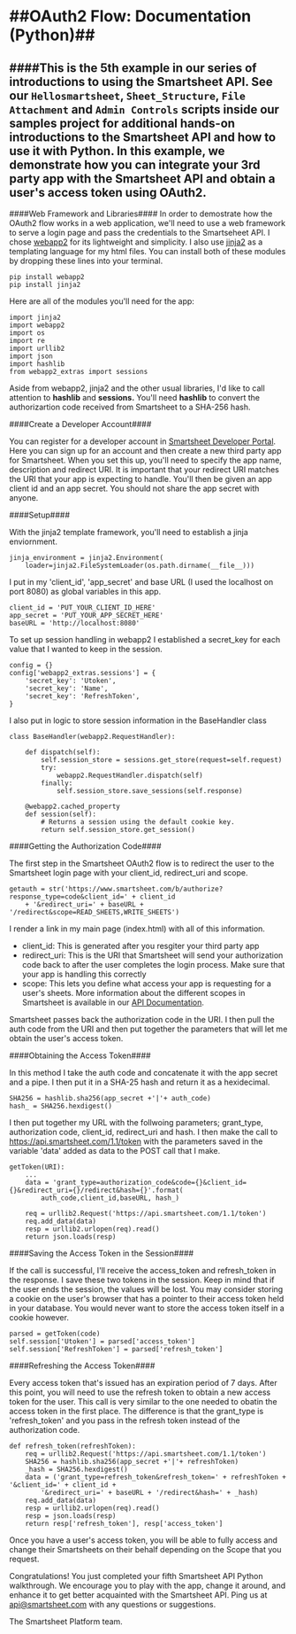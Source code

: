 ##OAuth2 Flow: Documentation (Python)##
==========
####This is the 5th example in our series of introductions to using the Smartsheet API. See our `Hellosmartsheet`, `Sheet_Structure`, `File Attachment` and `Admin Controls` scripts inside our samples project for additional hands-on introductions to the Smartsheet API and how to use it with Python. In this example, we demonstrate how you can integrate your 3rd party app with the Smartsheet API and obtain a user's access token using OAuth2. 
-------
####Web Framework and Libraries####
In order to demostrate how the OAuth2 flow works in a web application, we'll need to use a web framework to serve a login page and pass the credentials to the Smartseheet API. I chose <a href="http://webapp-improved.appspot.com/"> webapp2</a> for its lightweight and simplicity. I also use <a href="http://jinja.pocoo.org/docs/">jinja2</a> as a templating language for my html files. You can install both of these modules by dropping these lines into your terminal. 

	pip install webapp2
	pip install jinja2
	
Here are all of the modules you'll need for the app:

	import jinja2
	import webapp2
	import os
	import re
	import urllib2
	import json
	import hashlib
	from webapp2_extras import sessions

Aside from webapp2, jinja2 and the other usual libraries, I'd like to call attention to <b>hashlib</b> and <b>sessions.</b> You'll need <b>hashlib</b> to convert the authorizartion code received from Smartsheet to a SHA-256 hash. 



####Create a Developer Account####

You can register for a developer account in <a href="http://smartsheet.com/developers"> Smartsheet Developer Portal</a>. Here you can sign up for an account and then create a new third party app for Smartsheet. When you set this up, you'll need to specify the app name, description and redirect URI. It is important that your redirect URI matches the URI that your app is expecting to handle. You'll then be given an app client id and an app secret. You should not share the app secret with anyone. 

####Setup####

With the jinja2 template framework, you'll need to establish a jinja enviornment. 

	jinja_environment = jinja2.Environment(
    	loader=jinja2.FileSystemLoader(os.path.dirname(__file__)))

I put in my 'client_id', 'app_secret' and base URL (I used the localhost on port 8080) as global variables in this app. 

	client_id = 'PUT_YOUR_CLIENT_ID_HERE'
	app_secret = 'PUT_YOUR_APP_SECRET_HERE'
	baseURL = 'http://localhost:8080'
	
To set up session handling in webapp2 I established a secret_key for each value that I wanted to keep in the session. 


	config = {}
	config['webapp2_extras.sessions'] = {
    	'secret_key': 'Utoken',
    	'secret_key': 'Name',
    	'secret_key': 'RefreshToken',
	}

I also put in logic to store session information in the BaseHandler class

	class BaseHandler(webapp2.RequestHandler):   

    	def dispatch(self):                                 
        	self.session_store = sessions.get_store(request=self.request)
        	try:
            	webapp2.RequestHandler.dispatch(self)      
        	finally:
            	self.session_store.save_sessions(self.response)

    	@webapp2.cached_property
    	def session(self):
        	# Returns a session using the default cookie key.
        	return self.session_store.get_session()
        	
####Getting the Authorization Code####

The first step in the Smartsheet OAuth2 flow is to redirect the user to the Smartsheet login page with your client_id, redirect_uri and scope. 

	getauth = str('https://www.smartsheet.com/b/authorize?response_type=code&client_id=' + client_id 
		+ '&redirect_uri=' + baseURL + '/redirect&scope=READ_SHEETS,WRITE_SHEETS')

I render a link in my main page (index.html) with all of this information.

- client_id: This is generated after you resgiter your third party app
- redirect_uri: This is the URI that Smartsheet will send your authorization code back to after the user completes the login process. Make sure that your app is handling this correctly
- scope: This lets you define what access your app is requesting for a user's sheets. More information about the different scopes in Smartsheet is available in our <a href= http://www.smartsheet.com/developers/api-documentation#h.89hb3ivv7eum> API Documentation</a>.

Smartsheet passes back the authorization code in the URI. I then pull the auth code from the URI and then put together the parameters that will let me obtain the user's access token.

####Obtaining the Access Token####

In this method I take the auth code and concatenate it with the app secret and a pipe. I then put it in a SHA-25 hash and return it as a hexidecimal. 

	SHA256 = hashlib.sha256(app_secret +'|'+ auth_code)
	hash_ = SHA256.hexdigest()

I then put together my URL with the follwoing parameters; grant_type, authorization code, client_id, redirect_uri and hash. I then make the call to https://api.smartsheet.com/1.1/token with the parameters saved in the variable 'data' added as data to the POST call that I make. 

	getToken(URI):
		...
		data = 'grant_type=authorization_code&code={}&client_id={}&redirect_uri={}/redirect&hash={}'.format(
			auth_code,client_id,baseURL, hash_)

		req = urllib2.Request('https://api.smartsheet.com/1.1/token')
		req.add_data(data)
		resp = urllib2.urlopen(req).read()
		return json.loads(resp)

####Saving the Access Token in the Session####

If the call is successful, I'll receive the access_token and refresh_token in the response. I save these two tokens in the session. Keep in mind that if the user ends the session, the values will be lost. You may consider storing a cookie on the user's browser that has a pointer to their access token held in your database. You would never want to store the access token itself in a cookie however. 


	parsed = getToken(code)
	self.session['Utoken'] = parsed['access_token'] 
	self.session['RefreshToken'] = parsed['refresh_token']


####Refreshing the Access Token####

Every access token that's issued has an expiration period of 7 days. After this point, you will need to use the refresh token to obtain a new access token for the user. This call is very similar to the one needed to obatin the access token in the first place. The difference is that the grant_type is 'refresh_token' and you pass in the refresh token instead of the authorization code. 

	def refresh_token(refreshToken):
    	req = urllib2.Request('https://api.smartsheet.com/1.1/token')
    	SHA256 = hashlib.sha256(app_secret +'|'+ refreshToken)
    	_hash = SHA256.hexdigest()
    	data = ('grant_type=refresh_token&refresh_token=' + refreshToken + '&client_id=' + client_id + 
    		'&redirect_uri=' + baseURL + '/redirect&hash=' + _hash)
    	req.add_data(data)
    	resp = urllib2.urlopen(req).read()
    	resp = json.loads(resp)
    	return resp['refresh_token'], resp['access_token']

Once you have a user's access token, you will be able to fully access and change their Smartsheets on their behalf depending on the Scope that you request.


Congratulations! You just completed your fifth Smartsheet API Python walkthrough. We encourage you to play with the app, change it around, and enhance it to get better acquainted with the Smartsheet API. Ping us at api@smartsheet.com with any questions or suggestions.

The Smartsheet Platform team.